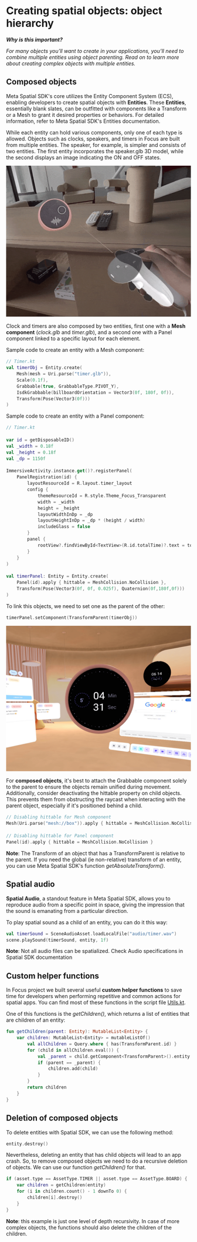 # Creating spatial objects: object hierarchy

***Why is this important?***

*For many objects you’ll want to create in your applications, you’ll need to combine multiple entities using object parenting.
Read on to learn more about creating complex objects with multiple entities.*

## Composed objects

Meta Spatial SDK's core utilizes the Entity Component System (ECS), enabling developers to create spatial objects with **Entities**.
These **Entities**, essentially blank slates, can be outfitted with components like a Transform or a Mesh to grant it desired properties or behaviors.
For detailed information, refer to Meta Spatial SDK's Entities documentation.

While each entity can hold various components, only one of each type is allowed.
Objects such as clocks, speakers, and timers in Focus are built from multiple entities.
The speaker, for example, is simpler and consists of two entities.
The first entity incorporates the speaker.glb 3D model, while the second displays an image indicating the ON and OFF states.

![SpeakerOffOn](./Resources/speakeroffon.gif)

Clock and timers are also composed by two entities, first one with a **Mesh component** (*clock.glb* and *timer.glb*), and a second one with a Panel component linked to a specific layout for each element.

Sample code to create an entity with a Mesh component:
```kotlin
// Timer.kt
val timerObj = Entity.create(
    Mesh(mesh = Uri.parse("timer.glb")),
    Scale(0.1f),
    Grabbable(true, GrabbableType.PIVOT_Y),
    IsdkGrabbable(billboardOrientation = Vector3(0f, 180f, 0f)),
    Transform(Pose(Vector3(0f)))
)
```

Sample code to create an entity with a Panel component:
```kotlin
// Timer.kt

var id = getDisposableID()
val _width = 0.18f
val _height = 0.18f
val _dp = 1150f

ImmersiveActivity.instance.get()?.registerPanel(
    PanelRegistration(id) {
        layoutResourceId = R.layout.timer_layout
        config {
            themeResourceId = R.style.Theme_Focus_Transparent
            width = _width
            height = _height
            layoutWidthInDp = _dp
            layoutHeightInDp = _dp * (height / width)
            includeGlass = false
        }
        panel {
            rootView?.findViewById<TextView>(R.id.totalTime)?.text = totalTime.toString() + "'"
        }
    }
)

val timerPanel: Entity = Entity.create(
    Panel(id).apply { hittable = MeshCollision.NoCollision },
    Transform(Pose(Vector3(0f, 0f, 0.025f), Quaternion(0f,180f,0f)))
)
```

To link this objects, we need to set one as the parent of the other:
```kotlin
timerPanel.setComponent(TransformParent(timerObj))
```

![Timer](./Resources/timer.png)

For **composed objects**, it's best to attach the Grabbable component solely to the parent to ensure the objects remain unified during movement.
Additionally, consider deactivating the hittable property on child objects.
This prevents them from obstructing the raycast when interacting with the parent object, especially if it's positioned behind a child.
```kotlin
// Disabling hittable for Mesh component
Mesh(Uri.parse("mesh://box")).apply { hittable = MeshCollision.NoCollision }

// Disabling hittable for Panel component
Panel(id).apply { hittable = MeshCollision.NoCollision }
```

**Note**: The Transform of an object that has a TransformParent is relative to the parent.
If you need the global (ie non-relative) transform of an entity, you can use Meta Spatial SDK's function *getAbsoluteTransform()*.


## Spatial audio

**Spatial Audio**, a standout feature in Meta Spatial SDK, allows you to reproduce audio from a specific point in space, giving the impression that the sound is emanating from a particular direction.

To play spatial sound as a child of an entity, you can do it this way:
```kotlin
val timerSound = SceneAudioAsset.loadLocalFile("audio/timer.wav")
scene.playSound(timerSound, entity, 1f)
```

**Note**: Not all audio files can be spatialized. Check Audio specifications in Spatial SDK documentation

## Custom helper functions

In Focus project we built several useful **custom helper functions** to save time for developers when performing repetitive and common actions for spatial apps.
You can find most of these functions in the script file [Utils.kt](../app/src/main/java/com/meta/theelectricfactory/focus/utils/Utils.kt).

One of this functions is the *getChildren()*, which returns a list of entities that are children of an entity:
```kotlin
fun getChildren(parent: Entity): MutableList<Entity> {
    var children: MutableList<Entity> = mutableListOf()
        val allChildren = Query.where { has(TransformParent.id) }
        for (child in allChildren.eval()) {
            val _parent = child.getComponent<TransformParent>().entity
            if (parent == _parent) {
                children.add(child)
            }
        }
        return children
    }
}
```

## Deletion of composed objects

To delete entities with Spatial SDK, we can use the following method:
```kotlin
entity.destroy()
```

Nevertheless, deleting an entity that has child objects will lead to an app crash. So, to remove composed objects we need to do a recursive deletion of objects.
We can use our function *getChildren()* for that.

```kotlin
if (asset.type == AssetType.TIMER || asset.type == AssetType.BOARD) {
    var children = getChildren(entity)
    for (i in children.count() - 1 downTo 0) {
        children[i].destroy()
    }
}
```

**Note**: this example is just one level of depth recursivity. In case of more complex objects, the functions should also delete the children of the children.
